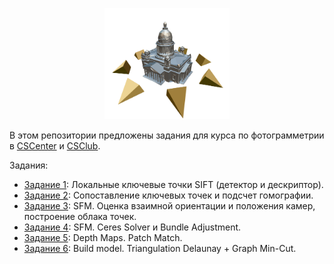 <p align="center">
  <img width="200" src="/phg_logo.png" alt="Photogrammetry course logo">
</p>

В этом репозитории предложены задания для курса по фотограмметрии в [CSCenter](https://compscicenter.ru/courses/photogrammetry/) и [CSClub](https://compsciclub.ru/courses/photogrammetry/).

Задания:

 - [Задание 1](https://github.com/PhotogrammetryCourse/PhotogrammetryTasks2021/tree/task01): Локальные ключевые точки SIFT (детектор и дескриптор).
 - [Задание 2](https://github.com/PhotogrammetryCourse/PhotogrammetryTasks2021/tree/task02): Сопоставление ключевых точек и подсчет гомографии.
 - [Задание 3](https://github.com/PhotogrammetryCourse/PhotogrammetryTasks2021/tree/task03): SFM. Оценка взаимной ориентации и положения камер, построение облака точек.
 - [Задание 4](https://github.com/PhotogrammetryCourse/PhotogrammetryTasks2021/tree/task04): SFM. Ceres Solver и Bundle Adjustment.
 - [Задание 5](https://github.com/PhotogrammetryCourse/PhotogrammetryTasks2021/tree/task05): Depth Maps. Patch Match.
 - [Задание 6](https://github.com/PhotogrammetryCourse/PhotogrammetryTasks2021/tree/task06): Build model. Triangulation Delaunay + Graph Min-Cut.
